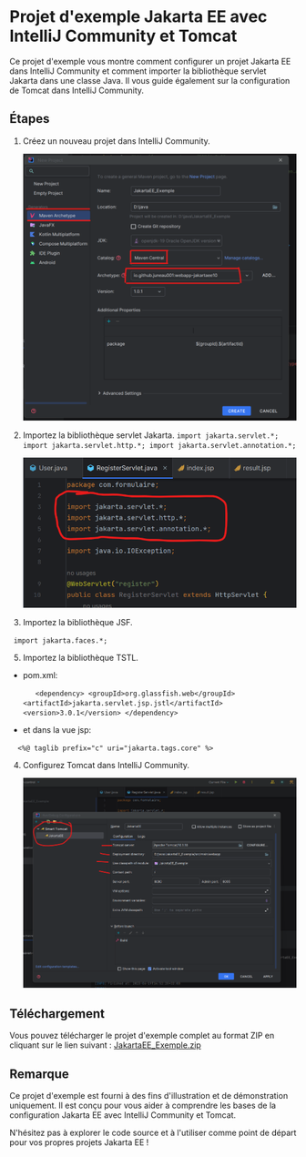 # Projet d'exemple Jakarta EE avec IntelliJ Community et Tomcat

Ce projet d'exemple vous montre comment configurer un projet Jakarta EE dans IntelliJ Community et comment importer la bibliothèque servlet Jakarta dans une classe Java. Il vous guide également sur la configuration de Tomcat dans IntelliJ Community.

## Étapes

1. Créez un nouveau projet dans IntelliJ Community.
   
   ![Création du projet dans IntelliJ Community](1.png)

2. Importez la bibliothèque servlet Jakarta.
     ` import jakarta.servlet.*;
       import jakarta.servlet.http.*;
       import jakarta.servlet.annotation.*;  ` 
   
   ![Importation de Servlet Jakarta dans une classe Java](2.png)
   
 4. Importez la bibliothèque JSF.
    
   ` import jakarta.faces.*;`
   
 5. Importez la bibliothèque TSTL.
    
  - pom.xml:
    
     `   <dependency>
            <groupId>org.glassfish.web</groupId>
            <artifactId>jakarta.servlet.jsp.jstl</artifactId>
            <version>3.0.1</version>
        </dependency>`
    
   - et dans la vue jsp:
     
   `  <%@ taglib prefix="c" uri="jakarta.tags.core" %>`
  

4. Configurez Tomcat dans IntelliJ Community.
   
   ![Configuration de Tomcat dans IntelliJ Community](tomcat.png)

## Téléchargement

Vous pouvez télécharger le projet d'exemple complet au format ZIP en cliquant sur le lien suivant : [JakartaEE_Exemple.zip](JakartaEE_Exemple.zip)

## Remarque

Ce projet d'exemple est fourni à des fins d'illustration et de démonstration uniquement. Il est conçu pour vous aider à comprendre les bases de la configuration Jakarta EE avec IntelliJ Community et Tomcat.

N'hésitez pas à explorer le code source et à l'utiliser comme point de départ pour vos propres projets Jakarta EE !

